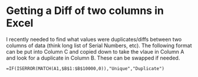# Getting a Diff of two columns in Excel

I recently needed to find what values were duplicates/diffs between two columns of data (think long list of Serial Numbers, etc). The following format can be put into Column C and copied down to take the vlaue in Column A and look for a duplicate in Column B. These can be swapped if needed. 

```
=IF(ISERROR(MATCH(A1,$B$1:$B$10000,0)),"Unique","Duplicate")
```
